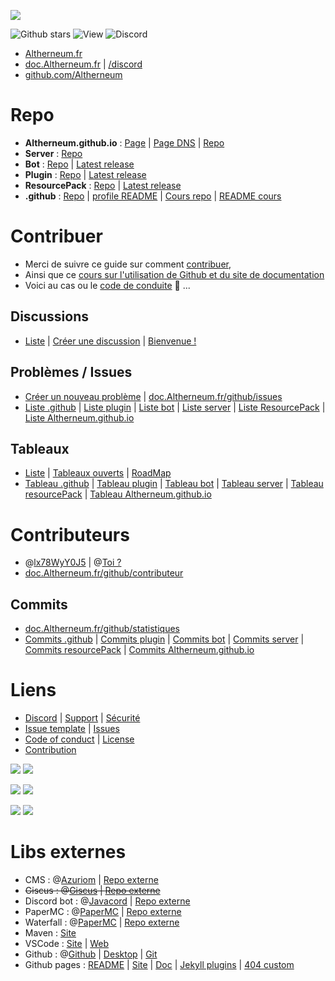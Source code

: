<a href="https://Altherneum.fr"><img src="https://avatars.githubusercontent.com/u/166306046"></a>

![Github stars](https://img.shields.io/github/stars/Altherneum?color=red&style=for-the-badge)
![View](https://komarev.com/ghpvc/?username=Altherneum&color=red&label=%F0%9F%91%80)
![Discord](https://discordapp.com/api/guilds/1081921426333909072/widget.png)

- [Altherneum.fr](https://Altherneum.fr)
- [doc.Altherneum.fr](https://doc.Altherneum.fr) | [/discord](https://doc.Altherneum.fr/discord)
- [github.com/Altherneum](https://github.com/Altherneum)

# Repo
- **Altherneum.github.io** : [Page](https://Altherneum.github.io) | [Page DNS](https://doc.Altherneum.fr) | [Repo](https://github.com/Altherneum/Altherneum.github.io)
- **Server** : [Repo](https://github.com/Altherneum/server)
- **Bot** : [Repo](https://github.com/Altherneum/bot) | [Latest release](https://github.com/Altherneum/bot/releases/latest)
- **Plugin** : [Repo](https://github.com/Altherneum/plugin) | [Latest release](https://github.com/Altherneum/plugin/releases/latest)
- **ResourcePack** : [Repo](https://github.com/Altherneum/resourcePack) | [Latest release](https://github.com/Altherneum/resourcePack/releases/latest)
- **.github** : [Repo](https://github.com/Altherneum/.github) | [profile README](https://github.com/Altherneum/.github/blob/main/profile/README.md) | [Cours repo](https://github.com/Altherneum/.github/tree/main/note) | [README cours](https://doc.Altherneum.fr/cours/readme.html)

# Contribuer
- Merci de suivre ce guide sur comment [contribuer](https://doc.Altherneum.fr/github/contribuer.html),
- Ainsi que ce [cours sur l'utilisation de Github et du site de documentation](https://doc.Altherneum.fr/cours/readme.html)
- Voici au cas ou le [code de conduite](https://doc.Altherneum.fr/github/code_of_conduct.html) 👼 ...

## Discussions
- [Liste](https://github.com/orgs/Altherneum/discussions) | [Créer une discussion](https://github.com/orgs/Altherneum/discussions/new) | [Bienvenue !](https://github.com/orgs/Altherneum/discussions/1)

## Problèmes / Issues
- [Créer un nouveau problème](https://github.com/Altherneum/.github/issues/new/choose) | [doc.Altherneum.fr/github/issues](https://doc.Altherneum.fr/github/issues.html)
- [Liste .github](https://github.com/Altherneum/.github/issues) | [Liste plugin](https://github.com/Altherneum/plugin/issues) | [Liste bot](https://github.com/Altherneum/bot/issues) | [Liste server](https://github.com/Altherneum/server/issues) | [Liste ResourcePack](https://github.com/Altherneum/resourcePack/issues) | [Liste Altherneum.github.io](https://github.com/Altherneum/Altherneum.github.io/issues)

## Tableaux
- [Liste](https://github.com/orgs/Altherneum/projects) | [Tableaux ouverts](https://github.com/orgs/Altherneum/projects?query=is%3Aopen) | [RoadMap](https://github.com/orgs/Altherneum/projects/1)
- [Tableau .github](https://github.com/orgs/Altherneum/projects/6) | [Tableau plugin](https://github.com/orgs/Altherneum/projects/3) | [Tableau bot](https://github.com/orgs/Altherneum/projects/2) | [Tableau server](https://github.com/orgs/Altherneum/projects/6) | [Tableau resourcePack](https://github.com/orgs/Altherneum/projects/7) | [Tableau Altherneum.github.io](https://github.com/orgs/Altherneum/projects/4)

# Contributeurs
- @[lx78WyY0J5](https://github.com/lx78WyY0J5) | @[Toi ?](https://github.com/)
- [doc.Altherneum.fr/github/contributeur](https://doc.Altherneum.fr/github/contributeur.html)

## Commits
- [doc.Altherneum.fr/github/statistiques](https://doc.Altherneum.fr/github/statistiques.html)
- [Commits .github](https://github.com/Altherneum/.github/commits/main) | [Commits plugin](https://github.com/Altherneum/plugin/commits/main) | [Commits bot](https://github.com/Altherneum/bot/commits/main) | [Commits server](https://github.com/Altherneum/server/commits/main) | [Commits resourcePack](https://github.com/Altherneum/resourcePack/commits/main) | [Commits Altherneum.github.io](https://github.com/Altherneum/Altherneum.github.io/commits/main)

# Liens
- [Discord](https://doc.Altherneum.fr/discord) | [Support](https://doc.Altherneum.fr/github/support.html) | [Sécurité](https://doc.Altherneum.fr/github/security.html)
- [Issue template](https://github.com/Altherneum/.github/tree/main/.github/ISSUE_TEMPLATE) | [Issues](https://doc.Altherneum.fr/github/issues.html)
- [Code of conduct](https://doc.Altherneum.fr/github/code_of_conduct.html) | [License](https://doc.Altherneum.fr/github/license.html)
- [Contribution](https://doc.Altherneum.fr/github/contribuer.html)

<a href=""><img src="https://img.shields.io/github/commit-activity/m/Altherneum/.github?color=red&style=for-the-badge"></a>
<a href=""><img src="https://img.shields.io/github/last-commit/Altherneum/.github?color=red&style=for-the-badge"></a>

<a href=""><img src="https://img.shields.io/github/stars/Altherneum/.github?color=red&label=repo%20stars&style=for-the-badge"></a>
<a href=""><img src="https://img.shields.io/github/contributors/Altherneum/.github?style=for-the-badge"></a>

<a href=""><img src="https://img.shields.io/github/languages/code-size/Altherneum/.github?color=red"></a>
<a href=""><img src="https://img.shields.io/github/repo-size/Altherneum/.github?color=red"></a>

# Libs externes
- CMS : @[Azuriom](https://github.com/Azuriom) | [Repo externe](https://github.com/Azuriom/Azuriom)
- ~~Giscus : @[Giscus](https://github.com/Giscus) | [Repo externe](https://github.com/Giscus/Giscus)~~
- Discord bot : @[Javacord](https://github.com/Javacord) | [Repo externe](https://github.com/Javacord/Javacord)
- PaperMC : @[PaperMC](https://github.com/PaperMC) | [Repo externe](https://github.com/PaperMC/Paper)
- Waterfall : @[PaperMC](https://github.com/PaperMC) | [Repo externe](https://github.com/PaperMC/Waterfall)
- Maven : [Site](https://maven.apache.org/)
- VSCode : [Site](https://code.visualstudio.com/) | [Web](https://vscode.dev/)
- Github : @[Github](https://github.com/github) | [Desktop](https://desktop.github.com) | [Git](https://git-scm.com/)
- Github pages : [README](https://github.com/github/welcome-to-github-and-pages) | [Site](https://pages.github.com/) | [Doc](https://docs.github.com/fr/pages) | [Jekyll plugins](https://docs.github.com/en/pages/setting-up-a-github-pages-site-with-jekyll/about-github-pages-and-jekyll#plugins) | [404 custom](https://docs.github.com/en/pages/getting-started-with-github-pages/creating-a-custom-404-page-for-your-github-pages-site)
